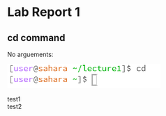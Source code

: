 # Lab Report 1

## cd command
No arguements:
  
![Image](https://github.com/BenMiller0/cse15l-lab-reports/blob/main/cd1.png)

test1
<br />
test2
